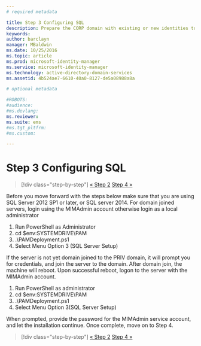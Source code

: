 ```yaml
---
# required metadata

title: Step 3 Configuring SQL
description: Prepare the CORP domain with existing or new identities to be managed by Privileged Identity Manager using scripts
keywords:
author: barclayn
manager: MBaldwin
ms.date: 10/25/2016
ms.topic: article
ms.prod: microsoft-identity-manager
ms.service: microsoft-identity-manager
ms.technology: active-directory-domain-services
ms.assetid: 4b524ae7-6610-40a0-8127-de5a08988a8a

# optional metadata

#ROBOTS:
#audience:
#ms.devlang:
ms.reviewer:
ms.suite: ems
#ms.tgt_pltfrm:
#ms.custom:

---
```

# Step 3 Configuring SQL

>[!div class="step-by-step"]
[« Step 2](sp1-step2-configuring-corp-domain.md)
[Step 4 »](sp1-step4-configuring-sharepoint.md)

Before you move forward with the steps below make sure that you are using SQL Server 2012 SP1 or later, or SQL server 2014. For domain joined servers, login using the MIMAdmin account otherwise login as a local administrator
1. Run PowerShell as Administrator
2. cd $env:SYSTEMDRIVE\PAM
3. .\PAMDeployment.ps1
4. Select Menu Option 3 (SQL Server Setup)

  If the server is not yet domain joined to the PRIV domain, it will prompt you for credentials, and join the server to the domain.
  After domain join, the machine will reboot. Upon successful reboot, logon to the server with the MIMAdmin account.

1. Run PowerShell as administrator
2. cd $env:SYSTEMDRIVE\PAM
3. .\PAMDeployment.ps1
4. Select Menu Option 3(SQL Server Setup)

When prompted, provide the password for the MIMAdmin service account, and let the installation continue. Once complete, move on to Step 4.

>[!div class="step-by-step"]
[« Step 2](sp1-step2-configuring-corp-domain.md)
[Step 4 »](sp1-step4-configuring-sharepoint.md)
